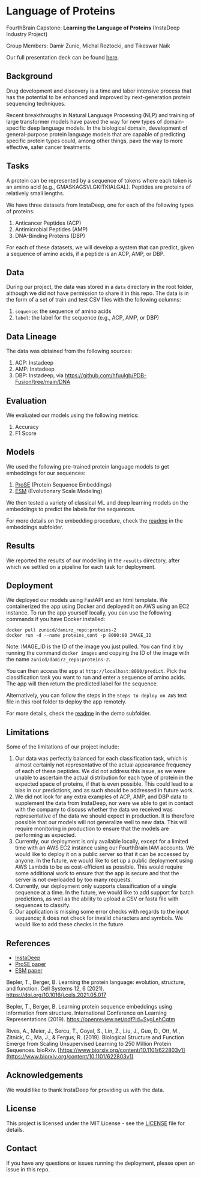 # Language of Proteins

FourthBrain Capstone: **Learning the Language of Proteins** (InstaDeep Industry Project)

Group Members: Damir Zunic, Michal Roztocki, and Tikeswar Naik

Our full presentation deck can be found [here](https://docs.google.com/presentation/d/1no5DAa89q0E3RuRHps87ZcibQ7QjYcO0r0hgj_1juh8/edit?usp=sharing).

## Background

Drug development and discovery is a time and labor intensive process that has the potential to be enhanced and improved by next-generation protein sequencing techniques.

Recent breakthroughs in Natural Language Processing (NLP) and training of large transformer models have paved the way for new types of domain-specific deep language models. In the biological domain, development of general-purpose protein language models that are capable of predicting specific protein types could, among other things, pave the way to more effective, safer cancer treatments.

## Tasks
A protein can be represented by a sequence of tokens where each token is an amino acid (e.g., GMASKAGSVLGKITKIALGAL). Peptides are proteins of relatively small lengths.

We have three datasets from InstaDeep, one for each of the following types of proteins:
1. Anticancer Peptides (ACP)
2. Antimicrobial Peptides (AMP)
3. DNA-Binding Proteins (DBP)

For each of these datasets, we will develop a system that can predict, given a sequence of amino acids, if a peptide is an ACP, AMP, or DBP.

## Data
During our project, the data was stored in a `data` directory in the root folder, although we did not have permission to share it in this repo. The data is in the form of a set of train and test CSV files with the following columns:
1. `sequence`: the sequence of amino acids
2. `label`: the label for the sequence (e.g., ACP, AMP, or DBP)

## Data Lineage
The data was obtained from the following sources:
1. ACP: Instadeep
2. AMP: Instadeep
3. DBP: Instadeep, via https://github.com/hfuulgb/PDB-Fusion/tree/main/DNA

## Evaluation
We evaluated our models using the following metrics:
1. Accuracy
2. F1 Score

## Models
We used the following pre-trained protein language models to get embeddings for our sequences:
1. [ProSE](https://github.com/tbepler/prose) (Protein Sequence Embeddings)
2. [ESM](https://github.com/facebookresearch/esm) (Evolutionary Scale Modeling)

We then tested a variety of classical ML and deep learning models on the embeddings to predict the labels for the sequences.

For more details on the embedding procedure, check the [readme](https://github.com/zunicd/Language-of-Proteins/tree/main/notebooks/embeddings) in the embeddings subfolder.

## Results
We reported the results of our modelling in the `results` directory, after which we settled on a pipeline for each task for deployment.

## Deployment
We deployed our models using FastAPI and an html template. We containerized the app using Docker and deployed it on AWS using an EC2 instance. To run the app yourself locally, you can use the following commands if you have Docker installed:

```
docker pull zunicd/damirz_repo:proteins-2
docker run -d --name proteins_cont -p 8000:80 IMAGE_ID
```
Note: IMAGE_ID is the ID of the image you just pulled. You can find it by running the command `docker images` and copying the ID of the image with the name `zunicd/damirz_repo:proteins-2`.

You can then access the app at `http://localhost:8000/predict`. Pick the classification task you want to run and enter a sequence of amino acids. The app will then return the predicted label for the sequence.

Alternatively, you can follow the steps in the `Steps to deploy on AWS` text file in this root folder to deploy the app remotely. 

For more details, check the [readme](https://github.com/zunicd/Language-of-Proteins/tree/main/demo) in the demo subfolder.

## Limitations

Some of the limitations of our project include:
1. Our data was perfectly balanced for each classification task, which is almost certainly not representative of the actual appearance frequency of each of these peptides. We did not address this issue, as we were unable to ascertain the actual distribution for each type of protein in the expected space of proteins, if that is even possible. This could lead to a bias in our predictions, and as such should be addressed in future work.
2. We did not look for any extra examples of ACP, AMP, and DBP data to supplement the data from InstaDeep, nor were we able to get in contact with the company to discuss whether the data we received was representative of the data we should expect in production. It is therefore possible that our models will not generalize well to new data. This will require monitoring in production to ensure that the models are performing as expected.
3. Currently, our deployment is only available locally, except for a limited time with an AWS EC2 instance using our FourthBrain IAM accounts. We would like to deploy it on a public server so that it can be accessed by anyone. In the future, we would like to set up a public deployment using AWS Lambda to be as cost-efficient as possible. This would require some additional work to ensure that the app is secure and that the server is not overloaded by too many requests.
4. Currently, our deployment only supports classification of a single sequence at a time. In the future, we would like to add support for batch predictions, as well as the ability to upload a CSV or fasta file with sequences to classify.
5. Our application is missing some error checks with regards to the input sequence; it does not check for invalid characters and symbols. We would like to add these checks in the future.

## References
* [InstaDeep](https://www.instadeep.com/)
* [ProSE paper](https://www.cell.com/action/showPdf?pii=S2405-4712%2821%2900203-9)
* [ESM paper](https://www.biorxiv.org/content/10.1101/622803v4)

Bepler, T., Berger, B. Learning the protein language: evolution, structure, and function. Cell Systems 12, 6 (2021). https://doi.org/10.1016/j.cels.2021.05.017

Bepler, T., Berger, B. Learning protein sequence embeddings using information from structure. International Conference on Learning Representations (2019). https://openreview.net/pdf?id=SygLehCqtm

Rives, A., Meier, J., Sercu, T., Goyal, S., Lin, Z., Liu, J., Guo, D., Ott, M., Zitnick, C., Ma, J., & Fergus, R. (2019). Biological Structure and Function Emerge from Scaling Unsupervised Learning to 250 Million Protein Sequences. bioRxiv. [https://www.biorxiv.org/content/10.1101/622803v1](https://www.biorxiv.org/content/10.1101/622803v1)

## Acknowledgements

We would like to thank InstaDeep for providing us with the data.

## License
This project is licensed under the MIT License - see the [LICENSE](LICENSE) file for details.

## Contact
If you have any questions or issues running the deployment, please open an issue in this repo.
